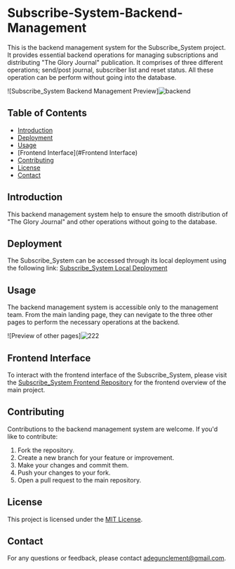 # Subscribe-System-Backend-Management
This is the backend management system for the Subscribe_System project. It provides essential backend operations for managing subscriptions and distributing "The Glory Journal" publication. It comprises of three different operations; send/post journal, subscriber list and reset status. All these operation can be perform without going into the database.

![Subscribe_System Backend Management Preview]![backend](https://github.com/generalclez/Subscribe-System-Backend-Management/assets/127569066/80a7ba9c-d34d-4f1c-beef-37f11877e9a2)


## Table of Contents

- [Introduction](#introduction)
- [Deployment](#deployment)
- [Usage](#usage)
- [Frontend Interface](#Frontend Interface)
- [Contributing](#contributing)
- [License](#license)
- [Contact](#contact)

## Introduction

This backend management system help to ensure the smooth distribution of "The Glory Journal" and other operations without going to the database.

## Deployment

The Subscribe_System can be accessed through its local deployment using the following link:
[Subscribe_System Local Deployment](https://generalclez.github.io/Subscribe-System-Backend-Management/)

## Usage

The backend management system is accessible only to the management team. From the main landing page, they can nevigate to the three other pages to perform the necessary operations at the backend.

![Preview of other pages]![222](https://github.com/generalclez/Subscribe-System-Backend-Management/assets/127569066/42ad28fd-b85f-48b8-bd11-11000c24c45a)


## Frontend Interface

To interact with the frontend interface of the Subscribe_System, please visit the [Subscribe_System Frontend Repository](https://github.com/generalclez/Subscribe_System) for the frontend overview of the main project.


## Contributing

Contributions to the backend management system are welcome. If you'd like to contribute:

1. Fork the repository.
2. Create a new branch for your feature or improvement.
3. Make your changes and commit them.
4. Push your changes to your fork.
5. Open a pull request to the main repository.

## License

This project is licensed under the [MIT License](LICENSE).

## Contact

For any questions or feedback, please contact [adegunclement@gmail.com](mailto:adegunclement@gmail.com).
